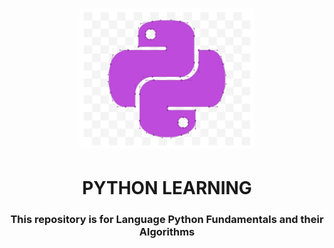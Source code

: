 <h1
  align="center"
>
  <img
    width="280px"
    src="icon.png"
  />
  <h1 align="center">PYTHON LEARNING</h1>
</h1>

<h3 align="center"> This repository is for Language Python Fundamentals and their Algorithms </h3>

